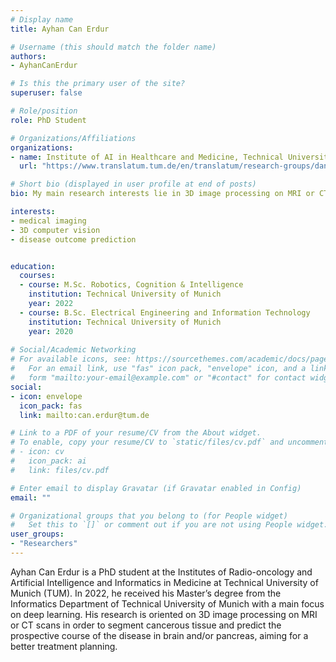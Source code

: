 ```yaml
---
# Display name
title: Ayhan Can Erdur

# Username (this should match the folder name)
authors:
- AyhanCanErdur

# Is this the primary user of the site?
superuser: false

# Role/position
role: PhD Student

# Organizations/Affiliations
organizations:
- name: Institute of AI in Healthcare and Medicine, Technical University of Munich
  url: "https://www.translatum.tum.de/en/translatum/research-groups/daniel-rueckert-ai-in-healthcare-and-medicine/"

# Short bio (displayed in user profile at end of posts)
bio: My main research interests lie in 3D image processing on MRI or CT scans

interests:
- medical imaging
- 3D computer vision
- disease outcome prediction


education:
  courses:
  - course: M.Sc. Robotics, Cognition & Intelligence
    institution: Technical University of Munich
    year: 2022
  - course: B.Sc. Electrical Engineering and Information Technology
    institution: Technical University of Munich
    year: 2020
 
# Social/Academic Networking
# For available icons, see: https://sourcethemes.com/academic/docs/page-builder/#icons
#   For an email link, use "fas" icon pack, "envelope" icon, and a link in the
#   form "mailto:your-email@example.com" or "#contact" for contact widget.
social:
- icon: envelope
  icon_pack: fas
  link: mailto:can.erdur@tum.de

# Link to a PDF of your resume/CV from the About widget.
# To enable, copy your resume/CV to `static/files/cv.pdf` and uncomment the lines below.
# - icon: cv
#   icon_pack: ai
#   link: files/cv.pdf

# Enter email to display Gravatar (if Gravatar enabled in Config)
email: ""

# Organizational groups that you belong to (for People widget)
#   Set this to `[]` or comment out if you are not using People widget.
user_groups:
- "Researchers"
---
```


Ayhan Can Erdur is a PhD student at the Institutes of Radio-oncology and Artificial Intelligence and Informatics in Medicine at Technical University of Munich (TUM). In 2022, he received his Master’s degree from the Informatics Department of Technical University of Munich with a main focus on deep learning. His research is oriented on 3D image processing on MRI or CT scans in order to segment cancerous tissue and predict the prospective course of the disease in brain and/or pancreas, aiming for a better treatment planning.
